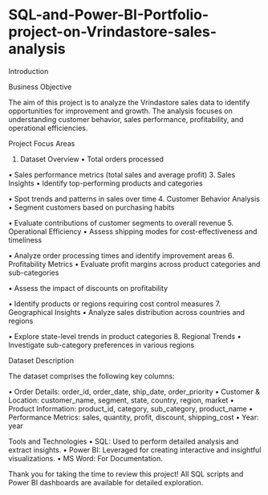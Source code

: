 # SQL-and-Power-BI-Portfolio-project-on-Vrindastore-sales-analysis

Introduction

Business Objective

The aim of this project is to analyze the Vrindastore sales data to identify opportunities for improvement and growth. The analysis focuses on understanding customer behavior, sales performance, profitability, and operational efficiencies.

Project Focus Areas

1. Dataset Overview
•	Total orders processed

•	Sales performance metrics (total sales and average profit)
3. Sales Insights
•	Identify top-performing products and categories

•	Spot trends and patterns in sales over time
4. Customer Behavior Analysis
•	Segment customers based on purchasing habits

•	Evaluate contributions of customer segments to overall revenue
5. Operational Efficiency
•	Assess shipping modes for cost-effectiveness and timeliness

•	Analyze order processing times and identify improvement areas
6. Profitability Metrics
•	Evaluate profit margins across product categories and sub-categories

•	Assess the impact of discounts on profitability

•	Identify products or regions requiring cost control measures
7. Geographical Insights
•	Analyze sales distribution across countries and regions

•	Explore state-level trends in product categories
8. Regional Trends
•	Investigate sub-category preferences in various regions

Dataset Description

The dataset comprises the following key columns:

•	Order Details: order_id, order_date, ship_date, order_priority
•	Customer & Location: customer_name, segment, state, country, region, market
•	Product Information: product_id, category, sub_category, product_name
•	Performance Metrics: sales, quantity, profit, discount, shipping_cost
•	Year: year

Tools and Technologies
•	SQL: Used to perform detailed analysis and extract insights.
•	Power BI: Leveraged for creating interactive and insightful visualizations.
•	MS Word: For Documentation.

Thank you for taking the time to review this project! All SQL scripts and Power BI dashboards are available for detailed exploration.









